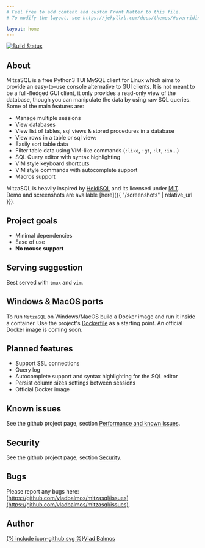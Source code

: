 ```yaml
---
# Feel free to add content and custom Front Matter to this file.
# To modify the layout, see https://jekyllrb.com/docs/themes/#overriding-theme-defaults

layout: home
---
```


[![Build Status](https://travis-ci.org/vladbalmos/mitzasql.svg?branch=master)](https://travis-ci.org/vladbalmos/mitzasql)

## About

MitzaSQL is a free Python3 TUI MySQL client for Linux which aims to provide an easy-to-use console alternative to GUI clients. It is not meant to be a full-fledged GUI client, it only provides a read-only view of the database, though you can manipulate the data by using raw SQL queries. Some of the main features are:

* Manage multiple sessions
* View databases
* View list of tables, sql views & stored procedures in a database
* View rows in a table or sql view:
* Easily sort table data
* Filter table data using VIM-like commands (`:like`, `:gt`, `:lt`, `:in`...)
* SQL Query editor with syntax highlighting
* VIM style keyboard shortcuts
* VIM style commands with autocomplete support
* Macros support

MitzaSQL is heavily inspired by [HeidiSQL](https://github.com/HeidiSQL/HeidiSQL) and its licensed under [MIT](https://opensource.org/licenses/MIT).  
Demo and screenshots are available [here]({{ "/screenshots" | relative_url }}).

## Project goals
- Minimal dependencies
- Ease of use
- **No mouse support**

## Serving suggestion
Best served with `tmux` and `vim`.

## Windows & MacOS ports
To run `MitzaSQL` on Windows/MacOS build a Docker image and run it inside a container. Use the project's [Dockerfile](https://github.com/vladbalmos/mitzasql/blob/master/Dockerfile) as a starting point. An official Docker image is coming soon.

## Planned features
- Support SSL connections
- Query log
- Autocomplete support and syntax highlighting for the SQL editor
- Persist column sizes settings between sessions
- Official Docker image

## Known issues
See the github project page, section [Performance and known issues](https://github.com/vladbalmos/mitzasql#performance--known-issues).

## Security
See the github project page, section [Security](https://github.com/vladbalmos/mitzasql#security).

## Bugs
Please report any bugs here: [https://github.com/vladbalmos/mitzasql/issues](https://github.com/vladbalmos/mitzasql/issues).

## Author
<a href="https://github.com/vladbalmos"><span class="icon icon--github">{% include icon-github.svg %}</span><span class="username">Vlad Balmos</span></a>
